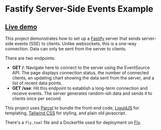 # Fastify Server-Side Events Example

## [Live demo](https://fastify-sse.fly.dev/)

This project demonstrates how to set up a [Fastify](https://github.com/fastify/fastify) server that sends server-side events (SSE) to clients. Unlike websockets, this is a one-way connection. Data can only be sent from the server to clients.

There are two endpoints:

- **GET /**: Navigate here to connect to the server using the EventSource API. The page displays connection status, the number of connected clients, an updating chart showing the data sent from the server, and a list of recent data points. 
- **GET /sse**: Hit this endpoint to establish a long-term connection and receive events. The server generates random-ish data and sends it to clients once per second.

This project uses [Parcel](https://github.com/parcel-bundler/parcel) to bundle the front-end code, [LiquidJS](https://github.com/harttle/liquidjs) for templating, [Tailwind CSS](https://github.com/tailwindlabs/tailwindcss) for styling, and plain old javascript.

There's a `fly.toml` file and a Dockerfile used for deployment on [Fly](https://fly.io).
